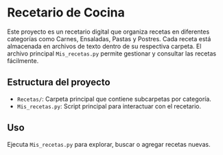 # Recetario de Cocina

Este proyecto es un recetario digital que organiza recetas en diferentes categorías como Carnes, Ensaladas, Pastas y Postres. Cada receta está almacenada en archivos de texto dentro de su respectiva carpeta. El archivo principal `Mis_recetas.py` permite gestionar y consultar las recetas fácilmente.

## Estructura del proyecto
- `Recetas/`: Carpeta principal que contiene subcarpetas por categoría.
- `Mis_recetas.py`: Script principal para interactuar con el recetario.

## Uso
Ejecuta `Mis_recetas.py` para explorar, buscar o agregar recetas nuevas.

